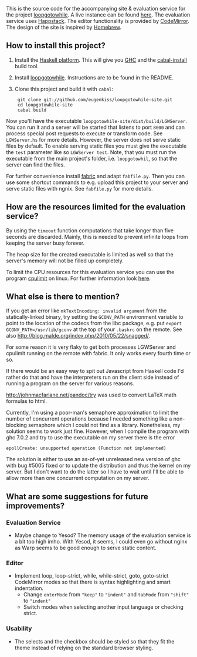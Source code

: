 This is the source code for the accompanying site & evaluation service for
the project [loopgotowhile][]. A live instance can be found [here][instance].
The evaluation service uses [Happstack][]. The editor functionality is provided
by [CodeMirror][]. The design of the site is inspired by [Homebrew][].

  [loopgotowhile]: https://github.com/eugenkiss/loopgotowhile
  [instance]: http://loopgotowhile.eugenkiss.com/
  [happstack]: http://happstack.com/
  [codemirror]: http://codemirror.net/
  [homebrew]: http://mxcl.github.com/homebrew/


How to install this project?
----------------------------

1. Install the [Haskell platform].  This will give you [GHC] and
the [cabal-install] build tool.

2. Install [loopgotowhile][]. Instructions are to be found in the README. 

3. Clone this project and build it with `cabal`:

        git clone git://github.com/eugenkiss/loopgotowhile-site.git
        cd loopgotowhile-site
        cabal build

Now you'll have the executable `loopgotowhile-site/dist/build/LGWServer`. You
can run it and a server will be started that listens to port `8000` and can
process special post requests to execute or transform code. See `LGWServer.hs`
for more details. However, the server does not serve static files by default.
To enable serving static files you must give the executable the `test`
parameter like so `LGWServer test`. Note, that you must run the executable from
the main project's folder, i.e. `loopgotowhil`, so that the server can find the
files.

For further convenience install [fabric][] and adapt `fabfile.py`. Then you can
use some shortcut commands to e.g. upload this project to your server and serve
static files with ngnix. See `fabfile.py` for more details.

[GHC]: http://www.haskell.org/ghc/
[Haskell platform]: http://hackage.haskell.org/platform/
[cabal-install]: http://hackage.haskell.org/trac/hackage/wiki/CabalInstall
[fabric]: http://docs.fabfile.org/en/1.1.1/index.html


How are the resources limited for the evaluation service?
---------------------------------------------------------

By using the `timeout` function computations that take longer than five seconds
are discarded. Mainly, this is needed to prevent infinite loops from keeping
the server busy forever.

The heap size for the created executable is limited as well so that the
server's memory will not be filled up completely.

To limit the CPU resources for this evaluation service you can use the program
[cpulimit][] on linux. For further information look
[here](http://maketecheasier.com/limit-cpu-usage-of-any-process-in-linux/2010/09/22).

  [cpulimit]: http://cpulimit.sourceforge.net/


What else is there to mention?
------------------------------

If you get an error like `mkTextEncoding: invalid argument` from the
statically-linked binary, try setting the `GCONV_PATH` environment variable
to point to the location of the codecs from the libc package, e.g. put `export
GCONV_PATH=/usr/lib/gconv` at the top of your `.bashrc` on the remote. See also
<http://blog.malde.org/index.php/2010/05/22/snagged/>.

For some reason it is very flaky to get both processes LGWServer and cpulimit 
running on the remote with fabric. It only works every fourth time or so.

If there would be an easy way to spit out Javascript from Haskell code I'd
rather do that and have the interpreters run on the client side instead of
running a program on the server for various reasons.

<http://johnmacfarlane.net/pandoc/try> was used to convert LaTeX math formulas
to html.

Currently, I'm using a poor-man's semaphore approximation to limit the number
of concurrent operations because I needed something like a non-blocking
semaphore which I could not find as a library. Nonetheless, my solution seems
to work just fine. However, when I compile the program with ghc 7.0.2 and
try to use the executable on my server there is the error 

    epollCreate: unsupported operation (Function not implemented)

The solution is either to use an as-of-yet unreleased new version of ghc with
bug #5005 fixed or to update the distribution and thus the kernel on my server.
But I don't want to do the latter so I have to wait until I'll be able to allow
more than one concurrent computation on my server.


What are some suggestions for future improvements?
--------------------------------------------------

### Evaluation Service

- Maybe change to Yesod? The memory usage of the evaluation service is a bit 
  too high imho. With Yesod, it seems, I could even go without nginx as Warp 
  seems to be good enough to serve static content.


### Editor

- Implement loop, loop-strict, while, while-strict, goto, goto-strict
  CodeMirror modes so that there is syntax highlighting and smart indentation.
    - Change `enterMode` from `"keep"` to `"indent"` and `tabMode` from 
      `"shift"` to `"indent"`
    - Switch modes when selecting another input language or checking strict.


### Usability

- The selects and the checkbox should be styled so that they fit the theme
  instead of relying on the standard browser styling.
